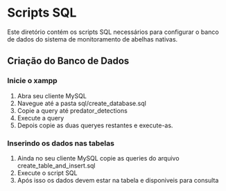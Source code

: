 # Scripts SQL

Este diretório contém os scripts SQL necessários para configurar o banco de dados do sistema de monitoramento de abelhas nativas.

## Criação do Banco de Dados

### Inicie o xampp

   1. Abra seu cliente MySQL 
   2. Navegue até a pasta sql/create_database.sql
   3. Copie a query até predator_detections
   4. Execute a query
   5. Depois copie as duas queryes restantes e execute-as.

### Inserindo os dados nas tabelas

   1. Ainda no seu cliente MySQL copie as queries do arquivo create_table_and_insert.sql
   2. Execute o script SQL
   3. Após isso os dados devem estar na tabela e disponiveis para consulta


